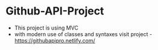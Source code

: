 # Github-API-Project
- This project is using MVC
- with modern use of classes and syntaxes
visit project - https://githubapipro.netlify.com/
